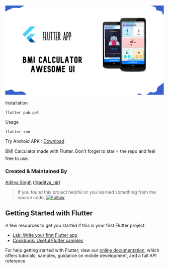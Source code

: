 ![bmi_calc_flutter](https://github.com/adityanjr/bmi_calculator_flutter/blob/master/bmi.jpg)

Installation

```
flutter pub get
```

Usage

```
flutter run
```

Try Android APK : [Download](https://drive.google.com/uc?export=download&id=1SQgf31aHGmtGcOps2BZ_m_nw_DlHMGUt)

BMI Calculator made with Flutter. Don't forget to star ⭐ the repo and feel free to use.

### Created & Maintained By

[Aditya Singh](https://github.com/adityanjr) ([@aditya_njr](https://instagram.com/aditya_njr))

> If you found this project helpful or you learned something from the source code, [![Follow](https://img.shields.io/github/followers/adityanjr?label=Follow&style=social)](https://github.com/adityanjr)

## Getting Started with Flutter

A few resources to get you started if this is your first Flutter project:

- [Lab: Write your first Flutter app](https://flutter.dev/docs/get-started/codelab)
- [Cookbook: Useful Flutter samples](https://flutter.dev/docs/cookbook)

For help getting started with Flutter, view our
[online documentation](https://flutter.dev/docs), which offers tutorials,
samples, guidance on mobile development, and a full API reference.
